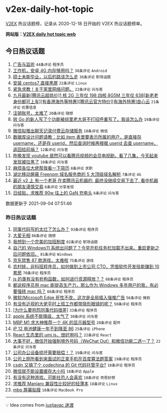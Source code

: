 # v2ex-daily-hot-topic

[V2EX](https://www.v2ex.com/) 热议话题榜，记录从 2020-12-18 日开始的 V2EX 热议话题榜单。

**网站版：[V2EX daily hot topic web](https://boojack.github.io/v2ex-daily-hot-topic-web/)**

## 今日热议话题

<!-- TODAY BEGIN -->

1. [广告与监听](https://www.v2ex.com/t/799831) `44条评论` `程序员`
1. [工作机，安卓 4G 内存够用吗？](https://www.v2ex.com/t/799793) `38条评论` `Android`
1. [硕士未能毕业，以后的路该怎么走](https://www.v2ex.com/t/799819) `36条评论` `职场话题`
1. [安装 centos7 直接黑屏](https://www.v2ex.com/t/799812) `22条评论` `Linux`
1. [紧急求教！关于家里网络问题。](https://www.v2ex.com/t/799805) `22条评论` `问与答`
1. [九月最新[腾讯云超低价]1 核 2G 三年仅 198 四核 8G5M 三年仅 638[新老老身份都可上车][有香港海外等特惠][腾讯云官方特价][有海外特惠]良心云](https://www.v2ex.com/t/799795) `21条评论` `优惠信息`
1. [注销账号，太难了](https://www.v2ex.com/t/799827) `20条评论` `随想`
1. [转 Go 的新人写了个功能被组里老大哥不打招呼重写了，我该怎么办](https://www.v2ex.com/t/799838) `19条评论` `问与答`
1. [微信拟推出聊天记录付费云存储服务](https://www.v2ex.com/t/799839) `18条评论` `微信`
1. [数据库设计问题请教：比如 item 表里要表示所属的用户，是直接存 username，还是存 userid，然后查询时候再根据 userid 去查 username，返回给前端？](https://www.v2ex.com/t/799818) `12条评论` `问与答`
1. [昨晚发现 youtube 居然可以看腾讯视频的会员电视剧，看了几集，今天起来发现被拉黑了](https://www.v2ex.com/t/799804) `10条评论` `问与答`
1. [麻烦各位大佬帮我看一下简历](https://www.v2ex.com/t/799803) `8条评论` `求职`
1. [湖北移动屏蔽 Freenom 域名服务商的 5 大顶级域名解析](https://www.v2ex.com/t/799816) `7条评论` `4G`
1. [最近 v2 上 有一个老哥 在卖腾讯云机器的, 最终没继续交易下去了, 看中机器的朋友谨慎交易](https://www.v2ex.com/t/799834) `6条评论` `分享发现`
1. [日经贴，求推荐 90w 往上的 GaN 充电头](https://www.v2ex.com/t/799807) `6条评论` `问与答`

数据更新于 2021-09-04 07:51:46

<!-- TODAY END -->

### 昨日热议话题

<!-- YESTERDAY BEGIN -->

1. [同事代码写的太烂了怎么办？](https://www.v2ex.com/t/799688) `93条评论` `程序员`
1. [大爱无相](https://www.v2ex.com/t/799594) `86条评论` `随想`
1. [我想到一个完美的加班制度](https://www.v2ex.com/t/799641) `82条评论` `职场话题`
1. [自己的 Windows11 系统出问题了？今早开机任务栏加载不出来。重启更新之后问题依旧。](https://www.v2ex.com/t/799583) `81条评论` `Windows`
1. [京东禁售 87 款游戏，太难啦](https://www.v2ex.com/t/799665) `75条评论` `游戏`
1. [农村娃，非科班程序员，如何做到上市公司 CTO，凭借软件开发技能赚到 10 套房](https://www.v2ex.com/t/799750) `70条评论` `程序员`
1. [js 的类有没有析构函数，如何进行资源释放？？](https://www.v2ex.com/t/799592) `68条评论` `程序员`
1. [都说程序员用 mac 能提高生产力，那么作为 Windows 多年用户的我，有必要强转 mac 吗？](https://www.v2ex.com/t/799602) `66条评论` `程序员`
1. [微软/Microsoft Edge 死性不改，这次是全局插入强推广告](https://www.v2ex.com/t/799634) `56条评论` `微软`
1. [有没有近视的大佬平时上班工作都带隐形眼镜的呢？](https://www.v2ex.com/t/799584) `50条评论` `程序员`
1. [[为什么要抱怨同事代码很差]](https://www.v2ex.com/t/799735) `33条评论` `程序员`
1. [apple 系统不能降级，太气了](https://www.v2ex.com/t/799764) `30条评论` `问与答`
1. [MBP M1 求大神推荐一个 4K 的显示器型号](https://www.v2ex.com/t/799674) `28条评论` `配件`
1. [iP 12 电池健康一年不到降至 86](https://www.v2ex.com/t/799746) `25条评论` `iPhone`
1. [React 生态里的 umi.js，很好用吗？](https://www.v2ex.com/t/799727) `22条评论` `React`
1. [大事不好，微信开始强制境外号码（WeChat Out）和微信功能二选一了？](https://www.v2ex.com/t/799582) `22条评论` `问与答`
1. [公司办公设备损坏需要赔偿！？](https://www.v2ex.com/t/799705) `19条评论` `问与答`
1. [公司上厕所看到来面试的正拿手机在百度算法题答案](https://www.v2ex.com/t/799693) `19条评论` `程序员`
1. [csdn 又搞了个 codechina 的 Git 代码托管平台?](https://www.v2ex.com/t/799681) `18条评论` `程序员`
1. [微信就不能设置缓存大小吗](https://www.v2ex.com/t/799645) `18条评论` `Apple`
1. [有没有这种游戏，可能社恐人会喜欢](https://www.v2ex.com/t/799625) `18条评论` `奇思妙想`
1. [求推荐 Manjaro 兼容性比较好的轻薄本](https://www.v2ex.com/t/799622) `18条评论` `Linux`
1. [mbp 屏幕贴膜](https://www.v2ex.com/t/799610) `18条评论` `MacBook Pro`

<!-- YESTERDAY END -->

---

💡 Idea comes from [justjavac 迷渡](https://github.com/justjavac/)
